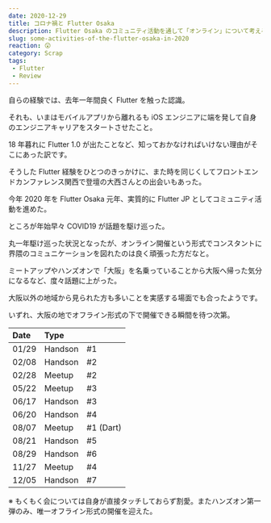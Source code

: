 ```yaml
---
date: 2020-12-29
title: コロナ禍と Flutter Osaka
description: Flutter Osaka のコミュニティ活動を通して「オンライン」について考える。
slug: some-activities-of-the-flutter-osaka-in-2020
reaction: 😲
category: Scrap
tags: 
 - Flutter
 - Review
---
```


自らの経験では、去年一年間良く Flutter を触った認識。

それも、いまはモバイルアプリから離れるも iOS エンジニアに端を発して自身のエンジニアキャリアをスタートさせたこと。

18 年暮れに Flutter 1.0 が出たことなど、知っておかなければいけない理由がそこにあった訳です。

そうした Flutter 経験をひとつのきっかけに、また時を同じくしてフロントエンドカンファレンス関西で登壇の大西さんとの出会いもあった。

今年 2020 年を Flutter Osaka 元年、実質的に Flutter JP としてコミュニティ活動を進めた。

ところが年始早々 COVID19 が話題を駆け巡った。

丸一年駆け巡った状況となったが、オンライン開催という形式でコンスタントに界隈のコミュニケーションを図れたのは良く頑張った方だなと。

ミートアップやハンズオンで「大阪」を名乗っていることから大阪へ帰った気分になるなど、度々話題に上がった。

大阪以外の地域から見られた方も多いことを実感する場面でも合ったようです。

いずれ、大阪の地でオフライン形式の下で開催できる瞬間を待つ次第。

|Date|Type||
|:---|:---|:---|
|01/29|Handson|#1|
|02/08|Handson|#2|
|02/28|Meetup|#2|
|05/22|Meetup|#3|
|06/17|Handson|#3|
|06/20|Handson|#4|
|08/07|Meetup|#1 (Dart)|
|08/21|Handson|#5|
|08/29|Handson|#6|
|11/27|Meetup|#4|
|12/05|Handson|#7|

※ もくもく会については自身が直接タッチしておらず割愛。またハンズオン第一弾のみ、唯一オフライン形式の開催を迎えた。

